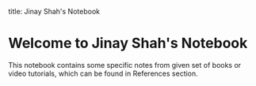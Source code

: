 title: Jinay Shah's Notebook
# Welcome to Jinay Shah's Notebook

This notebook contains some specific notes from given set of books or video 
tutorials, which can be found in References section.
